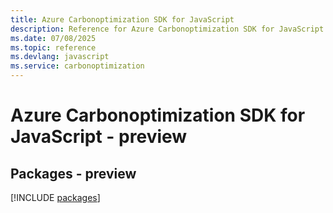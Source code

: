 ```yaml
---
title: Azure Carbonoptimization SDK for JavaScript
description: Reference for Azure Carbonoptimization SDK for JavaScript
ms.date: 07/08/2025
ms.topic: reference
ms.devlang: javascript
ms.service: carbonoptimization
---
```

# Azure Carbonoptimization SDK for JavaScript - preview
## Packages - preview
[!INCLUDE [packages](carbonoptimization-index.md)]
